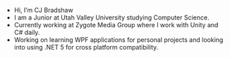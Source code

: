 - Hi, I’m CJ Bradshaw
- I am a Junior at Utah Valley University studying Computer Science.
- Currently working at Zygote Media Group where I work with Unity and C# daily.
- Working on learning WPF applications for personal projects and looking into using .NET 5 for cross platform compatibility.

<!---
Cjericho4/Cjericho4 is a ✨ special ✨ repository because its `README.md` (this file) appears on your GitHub profile.
You can click the Preview link to take a look at your changes.
--->
